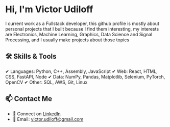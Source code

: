 # Hi, I'm Victor Udiloff
I current work as a Fullstack developer, this github profile is mostly about personal projects that I built because I find them interesting, my interests are Electronics, Machine Learning, Graphics, Data Science and Signal Processing, and I usually make projects about those topics

## 🛠️ Skills & Tools
✔ Languages: Python, C++, Assembly, JavaScript
✔ Web: React, HTML, CSS, FastAPI, Node
✔ Data: NumPy, Pandas, Matplotlib, Selenium, PyTorch, OpenCV
✔ Other: SQL, AWS, Git, Linux

## 📫 Contact Me
- 💬 Connect on [LinkedIn](www.linkedin.com/in/victor-udiloff)
- 📧 Email: victor.udiloff@gmail.com
